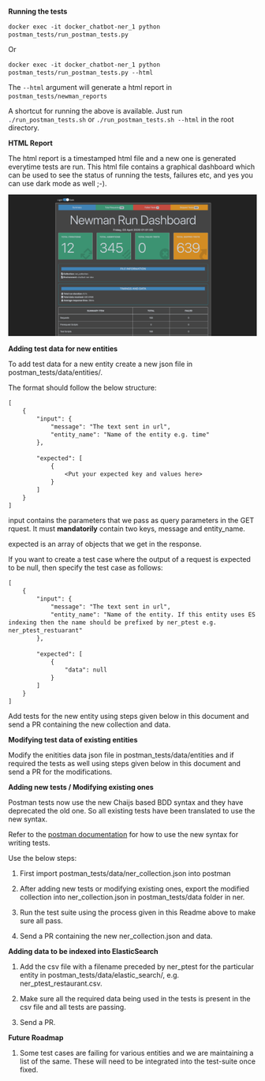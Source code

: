 **Running the tests**

```
docker exec -it docker_chatbot-ner_1 python postman_tests/run_postman_tests.py
```

Or

```
docker exec -it docker_chatbot-ner_1 python postman_tests/run_postman_tests.py --html
```

The ```--html``` argument will generate a html report in ```postman_tests/newman_reports```

A shortcut for running the above is available. Just run ```./run_postman_tests.sh``` or ```./run_postman_tests.sh --html``` in the root directory.

**HTML Report**

The html report is a timestamped html file and a new one is generated everytime tests are run. This html file contains a graphical dashboard which can be used to see the status of running the tests, failures etc, and yes you can use dark mode as well ;-).

![newman dashboard](newman.png)

**Adding test data for new entities**

To add test data for a new entity create a new json file in postman_tests/data/entities/.

The format should follow the below structure:

```
[
    {
        "input": {
            "message": "The text sent in url",
            "entity_name": "Name of the entity e.g. time"
        },

        "expected": [
            {
                <Put your expected key and values here>
            }
        ]
    }
]
```

input contains the parameters that we pass as query parameters in the GET rquest. It must **mandatorily** contain two keys,
message and entity_name.

expected is an array of objects that we get in the response.

If you want to create a test case where the output of a request is expected to be null, then specify the test case as follows:

```
[
    {
        "input": {
            "message": "The text sent in url",
            "entity_name": "Name of the entity. If this entity uses ES indexing then the name should be prefixed by ner_ptest e.g. ner_ptest_restuarant"
        },

        "expected": [
            {
                "data": null
            }
        ]
    }
]
```

Add tests for the new entity using steps given below in this document and send a PR containing the new collection and data.


**Modifying test data of existing entities**

Modify the enitities data json file in postman_tests/data/entities and if required the tests as well using steps given below in this document and send a PR for the modifications.


**Adding new tests / Modifying existing ones**

Postman tests now use the new Chaijs based BDD syntax and they have deprecated the old one. So all existing tests have been translated to use the new syntax. 

Refer to the [postman documentation](https://learning.postman.com/docs/postman/scripts/test-scripts/) for how to use the new syntax for writing tests.

Use the below steps:

1. First import postman_tests/data/ner_collection.json into postman

2. After adding new tests or modifying existing ones, export the modified collection into ner_collection.json in postman_tests/data folder in ner.

3. Run the test suite using the process given in this Readme above to make sure all pass.

4. Send a PR containing the new ner_collection.json and data.


**Adding data to be indexed into ElasticSearch**

1. Add the csv file with a filename preceded by ner_ptest for the particular entity in postman_tests/data/elastic_search/, e.g. ner_ptest_restaurant.csv.

2. Make sure all the required data being used in the tests is present in the csv file and all tests are passing.

3. Send a PR.


**Future Roadmap**

1. Some test cases are failing for various entities and we are maintaining a list of the same. These will need to be integrated into the test-suite once fixed.
